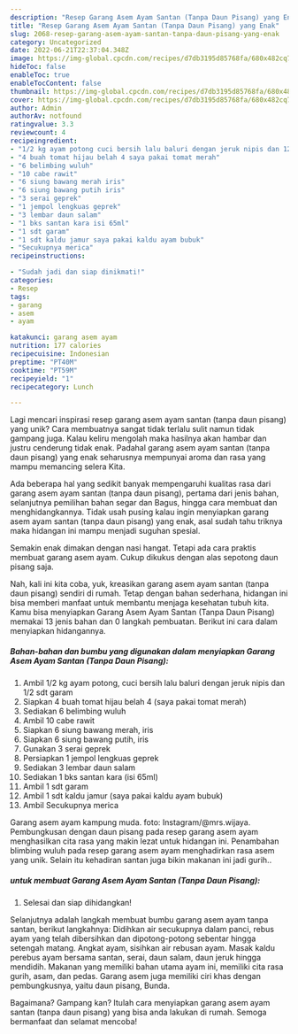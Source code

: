```yaml
---
description: "Resep Garang Asem Ayam Santan (Tanpa Daun Pisang) yang Enak"
title: "Resep Garang Asem Ayam Santan (Tanpa Daun Pisang) yang Enak"
slug: 2068-resep-garang-asem-ayam-santan-tanpa-daun-pisang-yang-enak
category: Uncategorized
date: 2022-06-21T22:37:04.348Z
image: https://img-global.cpcdn.com/recipes/d7db3195d85768fa/680x482cq70/garang-asem-ayam-santan-tanpa-daun-pisang-foto-resep-utama.jpg
hideToc: false
enableToc: true
enableTocContent: false
thumbnail: https://img-global.cpcdn.com/recipes/d7db3195d85768fa/680x482cq70/garang-asem-ayam-santan-tanpa-daun-pisang-foto-resep-utama.jpg
cover: https://img-global.cpcdn.com/recipes/d7db3195d85768fa/680x482cq70/garang-asem-ayam-santan-tanpa-daun-pisang-foto-resep-utama.jpg
author: Admin
authorAv: notfound
ratingvalue: 3.3
reviewcount: 4
recipeingredient:
- "1/2 kg ayam potong cuci bersih lalu baluri dengan jeruk nipis dan 12 sdt garam"
- "4 buah tomat hijau belah 4 saya pakai tomat merah"
- "6 belimbing wuluh"
- "10 cabe rawit"
- "6 siung bawang merah iris"
- "6 siung bawang putih iris"
- "3 serai geprek"
- "1 jempol lengkuas geprek"
- "3 lembar daun salam"
- "1 bks santan kara isi 65ml"
- "1 sdt garam"
- "1 sdt kaldu jamur saya pakai kaldu ayam bubuk"
- "Secukupnya merica"
recipeinstructions:

- "Sudah jadi dan siap dinikmati!"
categories:
- Resep
tags:
- garang
- asem
- ayam

katakunci: garang asem ayam 
nutrition: 177 calories
recipecuisine: Indonesian
preptime: "PT40M"
cooktime: "PT59M"
recipeyield: "1"
recipecategory: Lunch

---
```





Lagi mencari inspirasi resep garang asem ayam santan (tanpa daun pisang) yang unik? Cara membuatnya sangat tidak terlalu sulit namun tidak gampang juga. Kalau keliru mengolah maka hasilnya akan hambar dan justru cenderung tidak enak. Padahal garang asem ayam santan (tanpa daun pisang) yang enak seharusnya mempunyai aroma dan rasa yang mampu memancing selera Kita.





Ada beberapa hal yang sedikit banyak mempengaruhi kualitas rasa dari garang asem ayam santan (tanpa daun pisang), pertama dari jenis bahan, selanjutnya pemilihan bahan segar dan Bagus, hingga cara membuat dan menghidangkannya. Tidak usah pusing kalau ingin menyiapkan garang asem ayam santan (tanpa daun pisang) yang enak,      asal sudah tahu triknya maka hidangan ini mampu menjadi suguhan spesial.














Semakin enak dimakan dengan nasi hangat. Tetapi ada cara praktis membuat garang asem ayam. Cukup dikukus dengan alas sepotong daun pisang saja.






Nah, kali ini kita coba, yuk, kreasikan garang asem ayam santan (tanpa daun pisang) sendiri di rumah. Tetap dengan bahan sederhana, hidangan ini bisa memberi manfaat untuk membantu menjaga kesehatan tubuh kita. Kamu bisa menyiapkan Garang Asem Ayam Santan (Tanpa Daun Pisang) memakai 13 jenis bahan dan 0 langkah pembuatan. Berikut ini cara dalam menyiapkan hidangannya.

<!--inarticleads1-->

##### Bahan-bahan dan bumbu yang digunakan dalam menyiapkan Garang Asem Ayam Santan (Tanpa Daun Pisang):

1. Ambil 1/2 kg ayam potong, cuci bersih lalu baluri dengan jeruk nipis dan 1/2 sdt garam
1. Siapkan 4 buah tomat hijau belah 4 (saya pakai tomat merah)
1. Sediakan 6 belimbing wuluh
1. Ambil 10 cabe rawit
1. Siapkan 6 siung bawang merah, iris
1. Siapkan 6 siung bawang putih, iris
1. Gunakan 3 serai geprek
1. Persiapkan 1 jempol lengkuas geprek
1. Sediakan 3 lembar daun salam
1. Sediakan 1 bks santan kara (isi 65ml)
1. Ambil 1 sdt garam
1. Ambil 1 sdt kaldu jamur (saya pakai kaldu ayam bubuk)
1. Ambil Secukupnya merica


Garang asem ayam kampung muda. foto: Instagram/@mrs.wijaya. Pembungkusan dengan daun pisang pada resep garang asem ayam menghasilkan cita rasa yang makin lezat untuk hidangan ini. Penambahan blimbing wuluh pada resep garang asem ayam menghadirkan rasa asem yang unik. Selain itu kehadiran santan juga bikin makanan ini jadi gurih.. 

<!--inarticleads2-->

#####  untuk membuat Garang Asem Ayam Santan (Tanpa Daun Pisang):


1. Selesai dan siap dihidangkan!

Selanjutnya adalah langkah membuat bumbu garang asem ayam tanpa santan, berikut langkahnya: Didihkan air secukupnya dalam panci, rebus ayam yang telah dibersihkan dan dipotong-potong sebentar hingga setengah matang. Angkat ayam, sisihkan air rebusan ayam. Masak kaldu perebus ayam bersama santan, serai, daun salam, daun jeruk hingga mendidih. Makanan yang memiliki bahan utama ayam ini, memiliki cita rasa gurih, asam, dan pedas. Garang asem juga memiliki ciri khas dengan pembungkusnya, yaitu daun pisang, Bunda. 

Bagaimana? Gampang kan? Itulah cara menyiapkan garang asem ayam santan (tanpa daun pisang) yang bisa anda lakukan di rumah. Semoga bermanfaat dan selamat mencoba!
